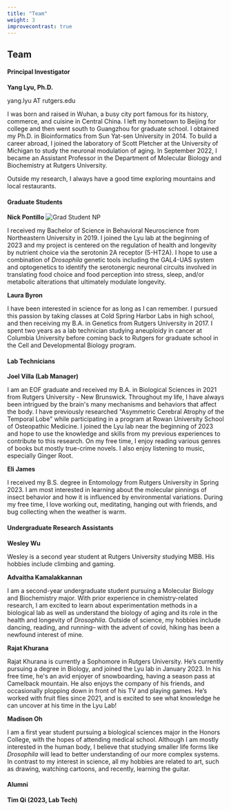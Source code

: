```yaml
---
title: "Team"
weight: 3
improvecontrast: true
---
```



## Team

#### Principal Investigator
**Yang Lyu, Ph.D.**

yang.lyu AT rutgers.edu

I was born and raised in Wuhan, a busy city port famous for its history, commerce, and cuisine in Central China. I left my hometown to Beijing for college and then went south to Guangzhou for graduate school. I obtained my Ph.D. in Bioinformatics from Sun Yat-sen University in 2014. To build a career abroad, I joined the laboratory of Scott Pletcher at the University of Michigan to study the neuronal modulation of aging. In September 2022, I became an Assistant Professor in the Department of Molecular Biology and Biochemistry at Rutgers University. 

Outside my research, I always have a good time exploring mountains and local restaurants.

#### Graduate Students

**Nick Pontillo**
![Grad Student NP](/assets/Nick_Pontillo.jpg)

I received my Bachelor of Science in Behavioral Neuroscience from Northeastern University in 2019. I joined the Lyu lab at the beginning of 2023 and my project is centered on the regulation of health and longevity by nutrient choice via the serotonin 2A receptor (5-HT2A). I hope to use a combination of *Drosophila* genetic tools including the GAL4-UAS system and optogenetics to identify the serotonergic neuronal circuits involved in translating food choice and food perception into stress, sleep, and/or metabolic alterations that ultimately modulate longevity.

**Laura Byron**

I have been interested in science for as long as I can remember. I pursued this passion by taking classes at Cold Spring Harbor Labs in high school, and then receiving my B.A. in Genetics from Rutgers University in 2017. I spent two years as a lab technician studying aneuploidy in cancer at Columbia University before coming back to Rutgers for graduate school in the Cell and Developmental Biology program.

#### Lab Technicians

**Joel Villa (Lab Manager)** 

I am an EOF graduate and received my B.A. in Biological Sciences in 2021 from Rutgers University - New Brunswick. Throughout my life, I have always been intrigued by the brain's many mechanisms and behaviors that affect the body. I have previously researched "Asymmetric Cerebral Atrophy of the Temporal Lobe" while participating in a program at Rowan University School of Osteopathic Medicine. I joined the Lyu lab near the beginning of 2023 and hope to use the knowledge and skills from my previous experiences to contribute to this research. On my free time, I enjoy reading various genres of books but mostly true-crime novels. I also enjoy listening to music, especially Ginger Root.

**Eli James**

I received my B.S. degree in Entomology from Rutgers University in Spring 2023. I am most interested in learning about the molecular pinnings of insect behavior and how it is influenced by environmental variations. During my free time, I love working out, meditating, hanging out with friends, and bug collecting when the weather is warm. 

#### Undergraduate Research Assistants

**Wesley Wu**

Wesley is a second year student at Rutgers University studying MBB. His hobbies include climbing and gaming.

**Advaitha Kamalakkannan**

I am a second-year undergraduate student pursuing a Molecular Biology and Biochemistry major. With prior experience in chemistry-related research, I am excited to learn about experimentation methods in a biological lab as well as understand the biology of aging and its role in the health and longevity of *Drosophila*. Outside of science, my hobbies include dancing, reading, and running– with the advent of covid, hiking has been a newfound interest of mine.

**Rajat Khurana**

Rajat Khurana is currently a Sophomore in Rutgers University. He’s currently pursuing a degree in Biology, and joined the Lyu lab in January 2023. In his free time, he's an avid enjoyer of snowboarding, having a season pass at Camelback mountain. He also enjoys the company of his friends, and occasionally plopping down in front of his TV and playing games. He’s worked with fruit flies since 2021, and is excited to see what knowledge he can uncover at his time in the Lyu Lab!

**Madison Oh**

I am a first year student pursuing a biological sciences major in the Honors College, with the hopes of attending medical school. Although I am mostly interested in the human body, I believe that studying smaller life forms like *Drosophila* will lead to better understanding of our more complex systems. In contrast to my interest in science, all my hobbies are related to art, such as drawing, watching cartoons, and recently, learning the guitar.

#### Alumni

**Tim Qi (2023, Lab Tech)**
